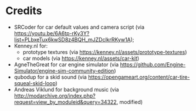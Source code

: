 # Credits

* SRCoder for car default values and camera script (via https://youtu.be/6A6tp-rKy3Y?list=PLbxeTux6kwSD8z4BQH_mJZDclkrRKyw1A);
* Kenney.nl for:
	* prototype textures (via https://kenney.nl/assets/prototype-textures)
	* car models (via https://kenney.nl/assets/car-kit)
* AgneTheGreat for car engine simulator (via https://github.com/Engine-Simulator/engine-sim-community-edition)
* qubodup for a skid sound (via https://opengameart.org/content/car-tire-squeal-skid-loop)
* Andreas Viklund for background music (via http://modarchive.org/index.php?request=view_by_moduleid&query=34322, modified)
